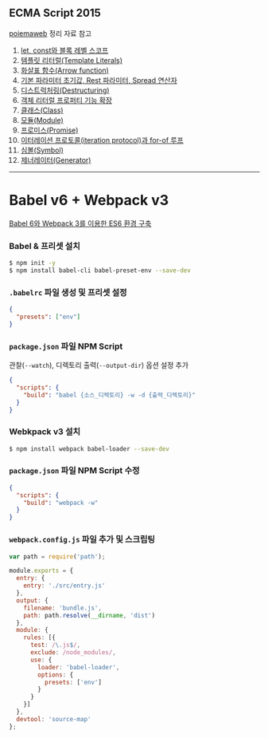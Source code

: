 ## ECMA Script 2015

[poiemaweb](http://poiemaweb.com) 정리 자료 참고

1. [let, const와 블록 레벨 스코프](http://poiemaweb.com/es6-block-scope)
1. [템플릿 리터럴(Template Literals)](http://poiemaweb.com/es6-template-literals)
1. [화살표 함수(Arrow function)](http://poiemaweb.com/es6-arrow-function)
1. [기본 파라미터 초기값, Rest 파라미터, Spread 연산자](http://poiemaweb.com/es6-extended-parameter-handling)
1. [디스트럭처링(Destructuring)](http://poiemaweb.com/es6-destructuring)
1. [객체 리터럴 프로퍼티 기능 확장](http://poiemaweb.com/es6-enhanced-object-property)
1. [클래스(Class)](http://poiemaweb.com/es6-class)
1. [모듈(Module)](http://poiemaweb.com/es6-module)
1. [프로미스(Promise)](http://poiemaweb.com/es6-promise)
1. [이터레이션 프로토콜(iteration protocol)과 for-of 루프](http://poiemaweb.com/es6-iteration-for-of)
1. [심볼(Symbol)](http://poiemaweb.com/es6-symbol)
1. [제너레이터(Generator)](http://poiemaweb.com/es6-generateor)

---

# Babel v6 + Webpack v3

[Babel 6와 Webpack 3를 이용한 ES6 환경 구축](http://poiemaweb.com/es6-babel)

### Babel & 프리셋 설치

```sh
$ npm init -y
$ npm install babel-cli babel-preset-env --save-dev
```

### `.babelrc` 파일 생성 및 프리셋 설정

```json
{
  "presets": ["env"]
}
```

### `package.json` 파일 NPM Script

관찰(`--watch`), 디렉토리 출력(`--output-dir`) 옵션 설정 추가

```json
{
  "scripts": {
    "build": "babel {소스_디렉토리} -w -d {출력_디렉토리}"
  }
}
```

### Webkpack v3 설치

```sh
$ npm install webpack babel-loader --save-dev
```

### `package.json` 파일 NPM Script 수정

```json
{
  "scripts": {
    "build": "webpack -w"
  }
}
```

### `webpack.config.js` 파일 추가 및 스크립팅

```js
var path = require('path');

module.exports = {
  entry: {
    entry: './src/entry.js'
  },
  output: {
    filename: 'bundle.js',
    path: path.resolve(__dirname, 'dist')
  },
  module: {
    rules: [{
      test: /\.js$/,
      exclude: /node_modules/,
      use: {
        loader: 'babel-loader',
        options: {
          presets: ['env']
        }
      }
    }]
  },
  devtool: 'source-map'
};
```